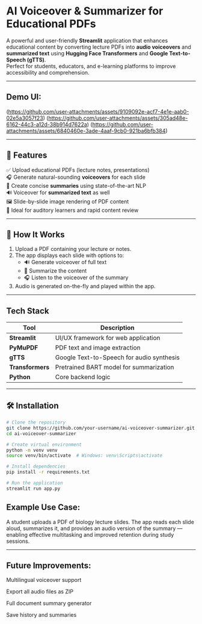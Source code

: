 #  AI Voiceover & Summarizer for Educational PDFs

A powerful and user-friendly **Streamlit** application that enhances educational content by converting lecture PDFs into **audio voiceovers** and **summarized text** using **Hugging Face Transformers** and **Google Text-to-Speech (gTTS)**.  
Perfect for students, educators, and e-learning platforms to improve accessibility and comprehension.

---

##  Demo UI:

(https://github.com/user-attachments/assets/9109092e-acf7-4e1e-aab0-02e5a3057f23)
(https://github.com/user-attachments/assets/305ad48e-6162-44c3-a12d-38b914d7622a)
(https://github.com/user-attachments/assets/6840460e-3ade-4aaf-9cb0-921ba6bfb384)


---

## 🚀 Features

✅ Upload educational PDFs (lecture notes, presentations)  
🎧 Generate natural-sounding **voiceovers** for each slide  
📄 Create concise **summaries** using state-of-the-art NLP  
🔊 Voiceover for **summarized text** as well  
🖼️ Slide-by-slide image rendering of PDF content  
🎯 Ideal for auditory learners and rapid content review

---

## 📂 How It Works

1. Upload a PDF containing your lecture or notes.
2. The app displays each slide with options to:
   - 🔊 Generate voiceover of full text
   - 🧠 Summarize the content
   - 🎧 Listen to the voiceover of the summary
3. Audio is generated on-the-fly and played within the app.

---

##  Tech Stack

| Tool            | Description                                |
|-----------------|--------------------------------------------|
| **Streamlit**   | UI/UX framework for web application        |
| **PyMuPDF**     | PDF text and image extraction              |
| **gTTS**        | Google Text-to-Speech for audio synthesis  |
| **Transformers**| Pretrained BART model for summarization    |
| **Python**      | Core backend logic                         |

---

## 🛠️ Installation

```bash
# Clone the repository
git clone https://github.com/your-username/ai-voiceover-summarizer.git
cd ai-voiceover-summarizer

# Create virtual environment
python -m venv venv
source venv/bin/activate  # Windows: venv\Scripts\activate

# Install dependencies
pip install -r requirements.txt

# Run the application
streamlit run app.py

```

## Example Use Case:
  A student uploads a PDF of biology lecture slides.
  The app reads each slide aloud, summarizes it, and provides an audio version of the summary — enabling effective multitasking and improved retention during study sessions.

---
## Future Improvements:
  Multilingual voiceover support
  
  Export all audio files as ZIP
  
  Full document summary generator
  
  Save history and summaries

